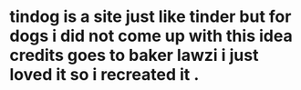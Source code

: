 # tindog is a site just like tinder but for dogs i did not come up with this idea credits goes to baker lawzi i just loved it so i recreated it .

